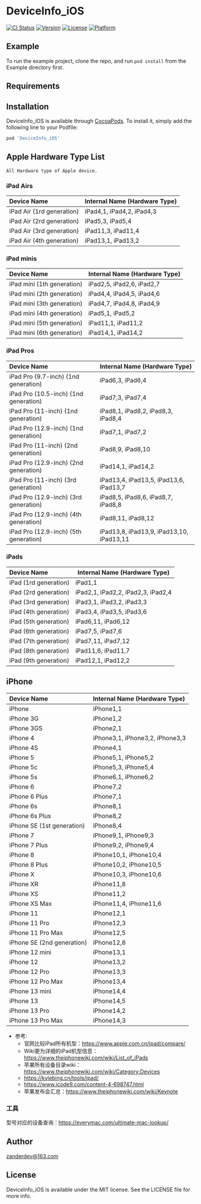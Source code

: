 # DeviceInfo_iOS

[![CI Status](https://img.shields.io/travis/zanderdev@163.com/DeviceInfo_iOS.svg?style=flat)](https://travis-ci.org/zanderdev@163.com/DeviceInfo_iOS)
[![Version](https://img.shields.io/cocoapods/v/DeviceInfo_iOS.svg?style=flat)](https://cocoapods.org/pods/DeviceInfo_iOS)
[![License](https://img.shields.io/cocoapods/l/DeviceInfo_iOS.svg?style=flat)](https://cocoapods.org/pods/DeviceInfo_iOS)
[![Platform](https://img.shields.io/cocoapods/p/DeviceInfo_iOS.svg?style=flat)](https://cocoapods.org/pods/DeviceInfo_iOS)

## Example

To run the example project, clone the repo, and run `pod install` from the Example directory first.

## Requirements

## Installation

DeviceInfo_iOS is available through [CocoaPods](https://cocoapods.org). To install
it, simply add the following line to your Podfile:

```ruby
pod 'DeviceInfo_iOS'
```

## Apple Hardware Type List

`All Hardware type of Apple device.`

### iPad Airs
| Device Name               | Internal Name (Hardware Type) |
|:--------------------------|-------------------------------|
| iPad Air (1rd generation) | iPad4,1, iPad4,2, iPad4,3     |
| iPad Air (2rd generation) | iPad5,3, iPad5,4              |
| iPad Air (3rd generation) | iPad11,3, iPad11,4            |
| iPad Air (4th generation) | iPad13,1, iPad13,2            |

### iPad minis
| Device Name                | Internal Name (Hardware Type) |
|:---------------------------|-------------------------------|
| iPad mini (1th generation) | iPad2,5, iPad2,6, iPad2,7     |
| iPad mini (2th generation) | iPad4,4, iPad4,5, iPad4,6     |
| iPad mini (3th generation) | iPad4,7, iPad4,8, iPad4,9     |
| iPad mini (4th generation) | iPad5,1, iPad5,2              |
| iPad mini (5th generation) | iPad11,1, iPad11,2            |
| iPad mini (6th generation) | iPad14,1, iPad14,2            |

### iPad Pros
| Device Name                           | Internal Name (Hardware Type)            |
|:--------------------------------------|------------------------------------------|
| iPad Pro (9.7-inch)  (1nd generation) | iPad6,3, iPad6,4                         |
| iPad Pro (10.5-inch) (1nd generation) | iPad7,3, iPad7,4                         |
| iPad Pro (11-inch)   (1nd generation) | iPad8,1, iPad8,2, iPad8,3, iPad8,4       |
| iPad Pro (12.9-inch) (1nd generation) | iPad7,1, iPad7,2                         |
| iPad Pro (11-inch)   (2nd generation) | iPad8,9, iPad8,10                        |
| iPad Pro (12.9-inch) (2nd generation) | iPad14,1, iPad14,2                       |
| iPad Pro (11-inch)   (3rd generation) | iPad13,4, iPad13,5, iPad13,6, iPad13,7   |
| iPad Pro (12.9-inch) (3rd generation) | iPad8,5, iPad8,6, iPad8,7, iPad8,8       |
| iPad Pro (12.9-inch) (4th generation) | iPad8,11, iPad8,12                       |
| iPad Pro (12.9-inch) (5th generation) | iPad13,8, iPad13,9, iPad13,10, iPad13,11 |             

### iPads
| Device Name           | Internal Name (Hardware Type)      |
|:----------------------|------------------------------------|
| iPad (1rd generation) | iPad1,1                            |
| iPad (2rd generation) | iPad2,1, iPad2,2, iPad2,3, iPad2,4 |
| iPad (3rd generation) | iPad3,1, iPad3,2, iPad3,3          |
| iPad (4th generation) | iPad3,4, iPad3,5, iPad3,6          |
| iPad (5th generation) | iPad6,11, iPad6,12                 |
| iPad (6th generation) | iPad7,5, iPad7,6                   |
| iPad (7th generation) | iPad7,11, iPad7,12                 |
| iPad (8th generation) | iPad11,6, iPad11,7                 |
| iPad (9th generation) | iPad12,1, iPad12,2                 |

## iPhone

| Device Name                   | Internal Name (Hardware Type)         |
|:------------------------------|:--------------------------------------|
| iPhone                        | iPhone1,1                             |
| iPhone 3G                     | iPhone1,2                             |
| iPhone 3GS                    | iPhone2,1                             |
| iPhone 4                      | iPhone3,1, iPhone3,2, iPhone3,3       |
| iPhone 4S                     | iPhone4,1                             |
| iPhone 5                      | iPhone5,1, iPhone5,2                  |
| iPhone 5c                     | iPhone5,3, iPhone5,4                  |
| iPhone 5s                     | iPhone6,1, iPhone6,2                  |
| iPhone 6                      | iPhone7,2                             |
| iPhone 6 Plus                 | iPhone7,1                             |
| iPhone 6s                     | iPhone8,1                             |
| iPhone 6s Plus                | iPhone8,2                             |
| iPhone SE (1st generation)    | iPhone8,4                             |
| iPhone 7                      | iPhone9,1, iPhone9,3                  |
| iPhone 7 Plus                 | iPhone9,2, iPhone9,4                  |
| iPhone 8                      | iPhone10,1, iPhone10,4                |
| iPhone 8 Plus                 | iPhone10,2, iPhone10,5                |
| iPhone X                      | iPhone10,3, iPhone10,6                |
| iPhone XR                     | iPhone11,8                            |
| iPhone XS                     | iPhone11,2                            |
| iPhone XS Max                 | iPhone11,4, iPhone11,6                |
| iPhone 11                     | iPhone12,1                            |
| iPhone 11 Pro                 | iPhone12,3                            |
| iPhone 11 Pro Max             | iPhone12,5                            |
| iPhone SE (2nd generation)    | iPhone12,8                            |
| iPhone 12 mini                | iPhone13,1                            |
| iPhone 12                     | iPhone13,2                            |
| iPhone 12 Pro                 | iPhone13,3                            |
| iPhone 12 Pro Max             | iPhone13,4                            |
| iPhone 13 mini                | iPhone14,4                            |
| iPhone 13                     | iPhone14,5                            |
| iPhone 13 Pro                 | iPhone14,2                            |
| iPhone 13 Pro Max             | iPhone14,3                            |


- 参考:
	- 官网比较iPad所有机型：https://www.apple.com.cn/ipad/compare/
	- Wiki更为详细的iPad机型信息：https://www.theiphonewiki.com/wiki/List_of_iPads
	- 苹果所有设备目录wiki：https://www.theiphonewiki.com/wiki/Category:Devices
	- https://kylebing.cn/tools/ipad/
	- https://www.icode9.com/content-4-698747.html
	- 苹果发布会汇总：https://www.theiphonewiki.com/wiki/Keynote

### 工具
型号对应的设备查询：https://everymac.com/ultimate-mac-lookup/


## Author

zanderdev@163.com

## License

DeviceInfo_iOS is available under the MIT license. See the LICENSE file for more info.
